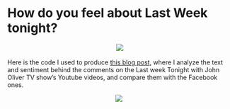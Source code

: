 # How do you feel about Last Week tonight?

<p align="center">
  <img src="https://d4tagirl.com/figure/source/how-do-you-feel-about-last-week-tonight/2017-05-29-how-do-you-feel-about-last-week-tonight/banner.png" />
</p>

Here is the code I used to produce [this blog post](https://d4tagirl.com/2017/05/how-do-you-feel-about-last-week-tonight), where I analyze the text and sentiment behind the comments on the Last week Tonight with John Oliver TV show’s Youtube videos, and compare them with the Facebook ones.

<p align="center">
  <img src="https://media.giphy.com/media/pOVsnroKZWeNG/giphy.gif" />
</p>
